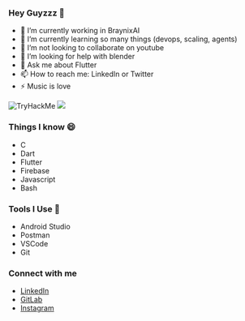 ### Hey Guyzzz 👋

 - 🔭  I’m currently working in BraynixAI
 - 🌱  I’m currently learning so many things (devops, scaling, agents)
 - 👯  I’m not looking to collaborate on youtube
 - 🤔  I’m looking for help with blender
 - 💬  Ask me about Flutter
 - 📫  How to reach me: LinkedIn or Twitter 
 - ⚡  Music is love

<img src="https://tryhackme-badges.s3.amazonaws.com/anon000x.png" alt="TryHackMe">

<img src='https://github-readme-stats.vercel.app/api?username=anon-000&show_icons=true&theme=gruvbox'>

### Things I know 😄
 - C
 - Dart
 - Flutter
 - Firebase
 - Javascript
 - Bash

 
### Tools I Use 🔭
 - Android Studio
 - Postman
 - VSCode
 - Git
 
### Connect with me
 - [LinkedIn](https://www.linkedin.com/in/aurosmruti-das-958413175)
 - [GitLab](https://gitlab.com/anon_000)
 - [Instagram](https://www.instagram.com/aurosmruti/)
 
